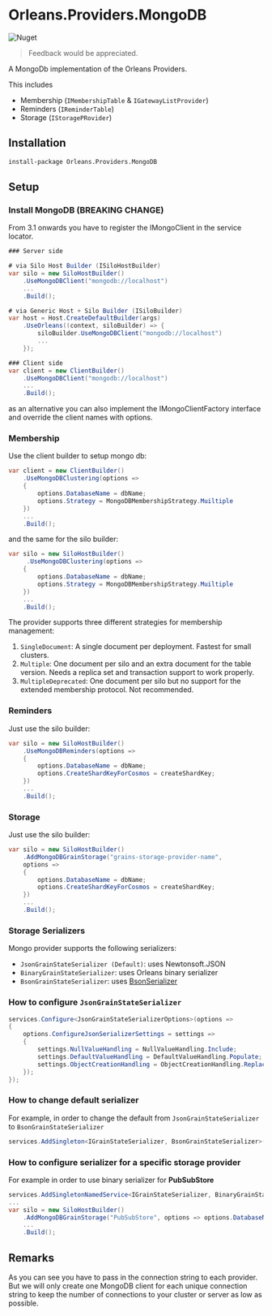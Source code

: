 # Orleans.Providers.MongoDB

![Nuget](https://img.shields.io/nuget/v/Orleans.Providers.MongoDB)

> Feedback would be appreciated.

A MongoDb implementation of the Orleans Providers. 

This includes

 * Membership (`IMembershipTable` & `IGatewayListProvider`)
 * Reminders (`IReminderTable`)
 * Storage (`IStoragePRovider`)

## Installation

```ps
install-package Orleans.Providers.MongoDB
```

## Setup

### Install MongoDB (BREAKING CHANGE)
 
From 3.1 onwards you have to register the IMongoClient in the service locator.

```csharp
### Server side

# via Silo Host Builder (ISiloHostBuilder)
var silo = new SiloHostBuilder()
    .UseMongoDBClient("mongodb://localhost")
    ...
    .Build();

# via Generic Host + Silo Builder (ISiloBuilder)
var host = Host.CreateDefaultBuilder(args)
	.UseOrleans((context, siloBuilder) => {
		siloBuilder.UseMongoDBClient("mongodb://localhost")
		...
	});

### Client side
var client = new ClientBuilder()
    .UseMongoDBClient("mongodb://localhost")
    ...
    .Build();
```

as an alternative you can also implement the IMongoClientFactory interface and override the client names with options.

### Membership

Use the client builder to setup mongo db:

```csharp
var client = new ClientBuilder()
    .UseMongoDBClustering(options =>
    {
        options.DatabaseName = dbName;
        options.Strategy = MongoDBMembershipStrategy.Muiltiple
    })
    ...
    .Build();
```

and the same for the silo builder:

```csharp
var silo = new SiloHostBuilder()
     .UseMongoDBClustering(options =>
    {
        options.DatabaseName = dbName;
        options.Strategy = MongoDBMembershipStrategy.Muiltiple
    })
    ...
    .Build();
```

The provider supports three different strategies for membership management:

1. ```SingleDocument```: A single document per deployment. Fastest for small clusters.
2. ```Multiple```: One document per silo and an extra document for the table version. Needs a replica set and transaction support to work properly.
3. ```MultipleDeprecated```: One document per silo but no support for the extended membership protocol. Not recommended.

### Reminders

Just use the silo builder:

```csharp
var silo = new SiloHostBuilder()
    .UseMongoDBReminders(options =>
    {
        options.DatabaseName = dbName;
        options.CreateShardKeyForCosmos = createShardKey;
    })
    ...
    .Build();
```

### Storage

Just use the silo builder:

```csharp
var silo = new SiloHostBuilder()
    .AddMongoDBGrainStorage("grains-storage-provider-name",
    options =>
    {
        options.DatabaseName = dbName;
        options.CreateShardKeyForCosmos = createShardKey;
    })
    ...
    .Build();
```

### Storage Serializers
Mongo provider supports the following serializers:
* `JsonGrainStateSerializer (Default)`: uses Newtonsoft.JSON
* `BinaryGrainStateSerializer`: uses Orleans binary serializer
* `BsonGrainStateSerializer`: uses [BsonSerializer](https://mongodb.github.io/mongo-csharp-driver/2.18/reference/bson/serialization/)

### How to configure `JsonGrainStateSerializer`
```csharp
services.Configure<JsonGrainStateSerializerOptions>(options =>
{
    options.ConfigureJsonSerializerSettings = settings =>
    {
        settings.NullValueHandling = NullValueHandling.Include;
        settings.DefaultValueHandling = DefaultValueHandling.Populate;
        settings.ObjectCreationHandling = ObjectCreationHandling.Replace;
    });
});
```

### How to change default serializer
For example, in order to change the default from `JsonGrainStateSerializer` to `BsonGrainStateSerializer`
```csharp
services.AddSingleton<IGrainStateSerializer, BsonGrainStateSerializer>();
```

### How to configure serializer for a specific storage provider
For example in order to use binary serializer for **PubSubStore**
```csharp
services.AddSingletonNamedService<IGrainStateSerializer, BinaryGrainStateSerializer>("PubSubStore");
...
var silo = new SiloHostBuilder()
    .AddMongoDBGrainStorage("PubSubStore", options => options.DatabaseName = dbName)
    ...
    .Build();
```

## Remarks

As you can see you have to pass in the connection string to each provider. But we will only create one MongoDB client for each unique connection string to keep the number of connections to your cluster or server as low as possible.
